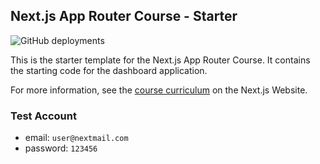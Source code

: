 ## Next.js App Router Course - Starter

![GitHub deployments](https://img.shields.io/github/deployments/binhtran432k/nextjs-learning/production?logo=vercel&label=vercel)

This is the starter template for the Next.js App Router Course. It contains the starting code for the dashboard application.

For more information, see the [course curriculum](https://nextjs.org/learn) on the Next.js Website.

### Test Account

- email: `user@nextmail.com`
- password: `123456`
